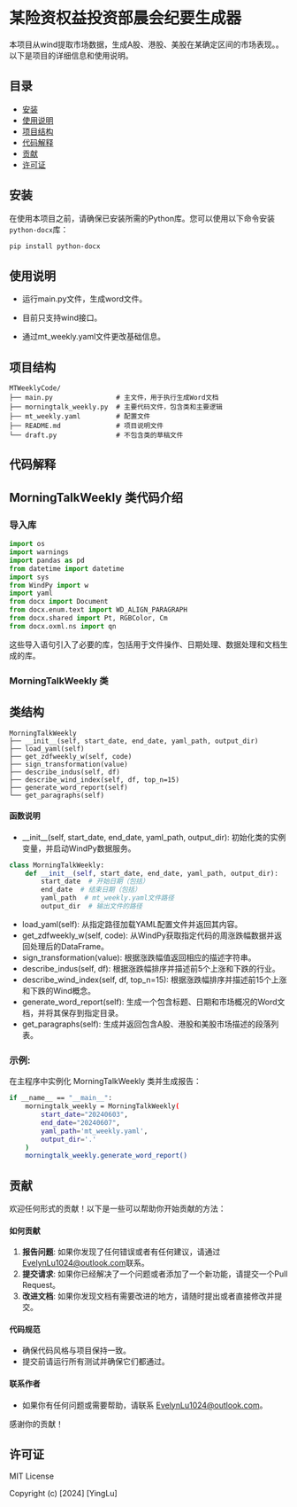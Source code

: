# 某险资权益投资部晨会纪要生成器

本项目从wind提取市场数据，生成A股、港股、美股在某确定区间的市场表现。。以下是项目的详细信息和使用说明。

## 目录

- [安装](#dump_az)
- [使用说明](#dump_sysm)
- [项目结构](#dump_xmjg)
- [代码解释](#dump_dmjs)
- [贡献](#dump_gx)
- [许可证](#dump_xkz)

## <span id=dump_az>安装</span>

在使用本项目之前，请确保已安装所需的Python库。您可以使用以下命令安装`python-docx`库：

```bash
pip install python-docx
```

## <span id=dump_sysm>使用说明</span>

- 运行main.py文件，生成word文件。

- 目前只支持wind接口。

- 通过mt_weekly.yaml文件更改基础信息。

## <span id=dump_xmjg>项目结构</span>

```plaintext
MTWeeklyCode/
├── main.py                # 主文件，用于执行生成Word文档
├── morningtalk_weekly.py  # 主要代码文件，包含类和主要逻辑
├── mt_weekly.yaml         # 配置文件
├── README.md              # 项目说明文件
└── draft.py               # 不包含类的草稿文件
```
## <span id=dump_dmjs>代码解释</span>

## MorningTalkWeekly 类代码介绍

### 导入库

```python
import os
import warnings
import pandas as pd
from datetime import datetime
import sys
from WindPy import w
import yaml
from docx import Document
from docx.enum.text import WD_ALIGN_PARAGRAPH
from docx.shared import Pt, RGBColor, Cm
from docx.oxml.ns import qn
```
这些导入语句引入了必要的库，包括用于文件操作、日期处理、数据处理和文档生成的库。

### MorningTalkWeekly 类
## 类结构

```plaintext
MorningTalkWeekly
├── __init__(self, start_date, end_date, yaml_path, output_dir)
├── load_yaml(self)
├── get_zdfweekly_w(self, code)
├── sign_transformation(value)
├── describe_indus(self, df)
├── describe_wind_index(self, df, top_n=15)
├── generate_word_report(self)
└── get_paragraphs(self)
```
#### 函数说明
- \_\_init\_\_(self, start_date, end_date, yaml_path, output_dir): 初始化类的实例变量，并启动WindPy数据服务。

```python
class MorningTalkWeekly:
    def __init__(self, start_date, end_date, yaml_path, output_dir):
        start_date  # 开始日期（包括）
        end_date  # 结束日期（包括）
        yaml_path  # mt_weekly.yaml文件路径
        output_dir  # 输出文件的路径
```

- load_yaml(self): 从指定路径加载YAML配置文件并返回其内容。
- get_zdfweekly_w(self, code): 从WindPy获取指定代码的周涨跌幅数据并返回处理后的DataFrame。
- sign_transformation(value): 根据涨跌幅值返回相应的描述字符串。
- describe_indus(self, df): 根据涨跌幅排序并描述前5个上涨和下跌的行业。
- describe_wind_index(self, df, top_n=15): 根据涨跌幅排序并描述前15个上涨和下跌的Wind概念。
- generate_word_report(self): 生成一个包含标题、日期和市场概况的Word文档，并将其保存到指定目录。
- get_paragraphs(self): 生成并返回包含A股、港股和美股市场描述的段落列表。



### 示例:
在主程序中实例化 MorningTalkWeekly 类并生成报告：

```bash
if __name__ == "__main__":
    morningtalk_weekly = MorningTalkWeekly(
        start_date="20240603",
        end_date="20240607",
        yaml_path='mt_weekly.yaml',
        output_dir='.'
    )
    morningtalk_weekly.generate_word_report()
```

## <span id=dump_gx> 贡献</span>
欢迎任何形式的贡献！以下是一些可以帮助你开始贡献的方法：

#### 如何贡献

1. **报告问题**: 如果你发现了任何错误或者有任何建议，请通过[EvelynLu1024@outlook.com](EvelynLu1024@outlook.com)联系。
2. **提交请求**: 如果你已经解决了一个问题或者添加了一个新功能，请提交一个Pull Request。
3. **改进文档**: 如果你发现文档有需要改进的地方，请随时提出或者直接修改并提交。

#### 代码规范

- 确保代码风格与项目保持一致。
- 提交前请运行所有测试并确保它们都通过。

#### 联系作者

- 如果你有任何问题或需要帮助，请联系 [EvelynLu1024@outlook.com](EvelynLu1024@outlook.com)。

感谢你的贡献！


## <span id=dump_xkz> 许可证</span>
MIT License

Copyright (c) [2024] [YingLu]
